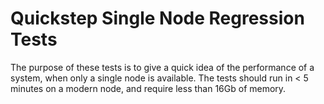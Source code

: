 # Quickstep Single Node Regression Tests

The purpose of these tests is to give a quick idea of the performance of a system, when only a
single node is available. The tests should run in \< 5 minutes on a modern node, and require less
than 16Gb of memory.
